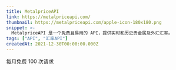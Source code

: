 ```yaml
---
title: MetalpriceAPI
link: https://metalpriceapi.com/
thumbnail: https://metalpriceapi.com/apple-icon-180x180.png
snippet: >-
  MetalpriceAPI 是一个免费且易用的 API，提供实时和历史贵金属及外汇汇率。
tags: ["API", "汇率API"]
createdAt: 2021-12-30T00:00:00.000Z
---
```

每月免费 100 次请求